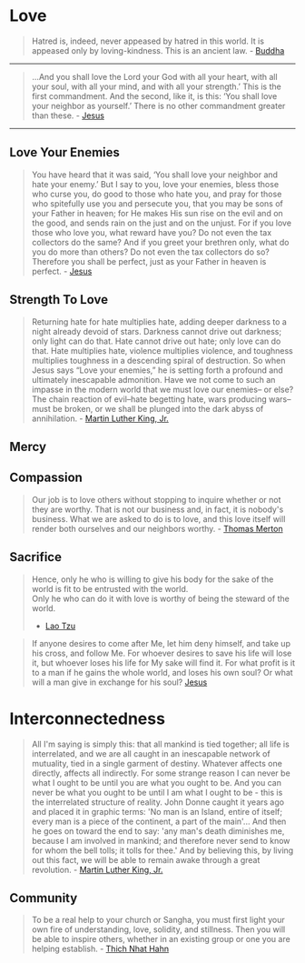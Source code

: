 # Love

> Hatred is, indeed, never appeased by hatred in this world. It is appeased only by loving-kindness. This is an ancient law. - [Buddha](https://www.tipitaka.net/tipitaka/dhp/verseload.php?verse=005)

<hr>

> ...And you shall love the Lord your God with all your heart, with all your soul, with all your mind, and with all your strength.’ This is the first commandment. And the second, like it, is this: ‘You shall love your neighbor as yourself.’ There is no other commandment greater than these. - [Jesus](https://biblehub.com/mark/12-30.htm)

<hr>

## Love Your Enemies

> You have heard that it was said, ‘You shall love your neighbor and hate your enemy.’ But I say to you, love your enemies, bless those who curse you, do good to those who hate you, and pray for those who spitefully use you and persecute you, that you may be sons of your Father in heaven; for He makes His sun rise on the evil and on the good, and sends rain on the just and on the unjust. For if you love those who love you, what reward have you? Do not even the tax collectors do the same? And if you greet your brethren only, what do you do more than others? Do not even the tax collectors do so? Therefore you shall be perfect, just as your Father in heaven is perfect. - [Jesus](https://biblehub.com/matthew/5-43.htm)

## Strength To Love

> Returning hate for hate multiplies hate, adding deeper darkness to a night already devoid of stars. Darkness cannot drive out darkness; only light can do that. Hate cannot drive out hate; only love can do that. Hate multiplies hate, violence multiplies violence, and toughness multiplies toughness in a descending spiral of destruction. So when Jesus says “Love your enemies,” he is setting forth a profound and ultimately inescapable admonition. Have we not come to such an impasse in the modern world that we must love our enemies– or else? The chain reaction of evil–hate begetting hate, wars producing wars–must be broken, or we shall be plunged into the dark abyss of annihilation. - [Martin Luther King, Jr.](https://bookquoters.com/book/strength-to-love)

## Mercy

## Compassion

> Our job is to love others without stopping to inquire whether or not they are worthy. That is not our business and, in fact, it is nobody's business. What we are asked to do is to love, and this love itself will render both ourselves and our neighbors worthy. - [Thomas Merton](https://www.goodreads.com/quotes/161733-our-job-is-to-love-others-without-stopping-to-inquire)

## Sacrifice

> Hence, only he who is willing to give his body for the sake of the world is fit to be entrusted with the world.<br>
> Only he who can do it with love is worthy of being the steward of the world.<br>
> - [Lao Tzu](https://terebess.hu/english/tao/wu.html#Kap13)

> If anyone desires to come after Me, let him deny himself, and take up his cross, and follow Me. For whoever desires to save his life will lose it, but whoever loses his life for My sake will find it. For what profit is it to a man if he gains the whole world, and loses his own soul? Or what will a man give in exchange for his soul? [Jesus](https://biblehub.com/nkjv/matthew/16.htm)

# Interconnectedness

> All I'm saying is simply this: that all mankind is tied together; all life is interrelated, and we are all caught in an inescapable network of mutuality, tied in a single garment of destiny. Whatever affects one directly, affects all indirectly. For some strange reason I can never be what I ought to be until you are what you ought to be. And you can never be what you ought to be until I am what I ought to be - this is the interrelated structure of reality. John Donne caught it years ago and placed it in graphic terms: 'No man is an Island, entire of itself; every man is a piece of the continent, a part of the main'... And then he goes on toward the end to say: 'any man's death diminishes me, because I am involved in mankind; and therefore never send to know for whom the bell tolls; it tolls for thee.' And by believing this, by living out this fact, we will be able to remain awake through a great revolution. - [Martin Luther King, Jr.](https://www2.oberlin.edu/external/EOG/BlackHistoryMonth/MLK/CommAddress.html)


## Community

> To be a real help to your church or Sangha, you must first light your own fire of understanding, love, solidity, and stillness. Then you will be able to inspire others, whether in an existing group or one you are helping establish. - [Thich Nhat Hahn](https://www.johnworldpeace.com/tnhanh5.html)
